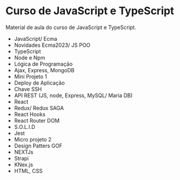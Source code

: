 # Curso de JavaScript e TypeScript 
Material de aula do curso de JavaScript e TypeScript. 

- JavaScript/ Ecma
- Novidades Ecma2023/ JS POO
-  TypeScript 
- Node e Npm
- Lógica de Programação
- Ajax, Express, MongoDB
- Mini Projeto 1
- Deploy de Aplicação
- Chave SSH
- API REST (JS, node, Express, MySQL/ Maria DB)
- React
- Redux/ Redux SAGA
- React Hooks
- React Router DOM
- S.O.L.I.D
- Jest
- Micro projeto 2
- Design Patters GOF
- NEXTJs
- Strapi
- KNex.js
- HTML, CSS


